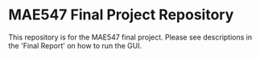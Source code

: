 # MAE547 Final Project Repository

This repository is for the MAE547 final project. Please see descriptions in the 'Final Report' on how to run the GUI.
